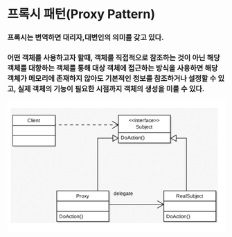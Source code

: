 # 프록시 패턴(Proxy Pattern)
### 프록시는 변역하면 대리자,대변인의 의미를 갖고 있다. 
### 어떤 객체를 사용하고자 할때, 객체를 직접적으로 참조하는 것이 아닌 해당 객체를 대항하는 객체를 통해 대상 객체에 접근하는 방식을 사용하면 해당 객체가 메모리에 존재하지 않아도 기본적인 정보를 참조하거나 설정할 수 있고, 실제 객체의 기능이 필요한 시점까지 객체의 생성을 미룰 수 있다.
![프록시](./proxy.PNG)
